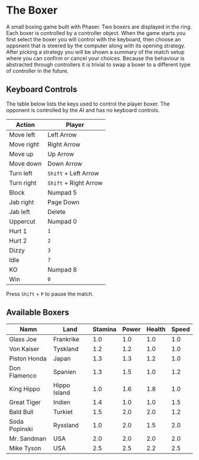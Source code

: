 # The Boxer

A small boxing game built with Phaser. Two boxers are displayed in the ring.
Each boxer is controlled by a controller object. When the game starts you first
select the boxer you will control with the keyboard, then choose an opponent
that is steered by the computer along with its opening strategy. After picking
a strategy you will be shown a summary of the match setup where you can confirm
or cancel your choices. Because the behaviour is abstracted through controllers
it is trivial to swap a boxer to a different type of controller in the future.

## Keyboard Controls

The table below lists the keys used to control the player boxer. The opponent
is controlled by the AI and has no keyboard controls.

| Action | Player |
|-------|-------|
| Move left | Left Arrow |
| Move right | Right Arrow |
| Move up | Up Arrow |
| Move down | Down Arrow |
| Turn left | `Shift` + Left Arrow |
| Turn right | `Shift` + Right Arrow |
| Block | Numpad 5 |
| Jab right | Page Down |
| Jab left | Delete |
| Uppercut | Numpad 0 |
| Hurt 1 | `1` |
| Hurt 2 | `2` |
| Dizzy | `3` |
| Idle | `7` |
| KO | Numpad 8 |
| Win | `0` |

Press `Shift` + `P` to pause the match.

## Available Boxers

| Namn | Land | Stamina | Power | Health | Speed |
|------|------|---------|-------|--------|-------|
| Glass Joe | Frankrike | 1.0 | 1.0 | 1.0 | 1.0 |
| Von Kaiser | Tyskland | 1.2 | 1.2 | 1.0 | 1.0 |
| Piston Honda | Japan | 1.3 | 1.3 | 1.2 | 1.0 |
| Don Flamenco | Spanien | 1.3 | 1.5 | 1.0 | 1.2 |
| King Hippo | Hippo Island | 1.0 | 1.6 | 1.8 | 1.0 |
| Great Tiger | Indien | 1.4 | 1.0 | 1.0 | 1.5 |
| Bald Bull | Turkiet | 1.5 | 2.0 | 2.0 | 1.2 |
| Soda Popinski | Ryssland | 1.0 | 2.0 | 1.5 | 2.0 |
| Mr. Sandman | USA | 2.0 | 2.0 | 2.0 | 2.0 |
| Mike Tyson | USA | 2.5 | 2.5 | 2.2 | 2.5 |
